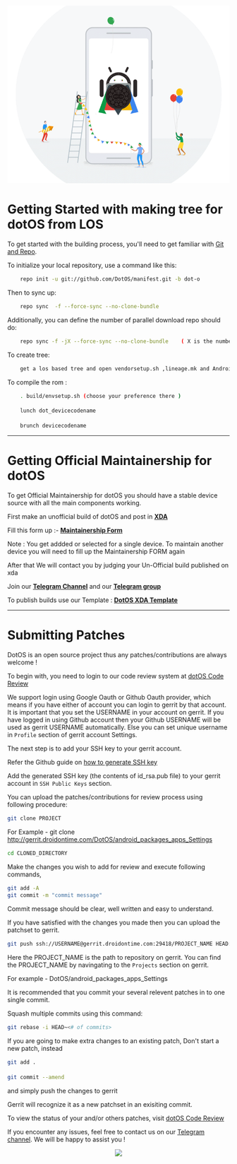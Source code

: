 <p align="center">
<img src="https://raw.githubusercontent.com/samgrande/XDA_Template/master/vendorart.png" > 

Getting Started with making tree for dotOS from LOS
==================================================
To get started with the building process, you'll need to get familiar with [Git and Repo](http://source.android.com/source/using-repo.html).

To initialize your local repository, use a command like this:

```bash
    repo init -u git://github.com/DotOS/manifest.git -b dot-o
```

Then to sync up:

```bash
    repo sync  -f --force-sync --no-clone-bundle
```

Additionally, you can define the number of parallel download repo should do:

```bash
	repo sync -f -jX --force-sync --no-clone-bundle    ( X is the number of parallel download repo should do choose depending on your cpu )
```

To create tree:

```bash
    get a los based tree and open vendorsetup.sh ,lineage.mk and AndroidProducts.mk (if there) and rename all "lineage" or "cm" with "dot"
```

To compile the rom :

```bash
	. build/envsetup.sh (choose your preference there )
	
	lunch dot_devicecodename
	
	brunch devicecodename
```
-----------------------------------------	
Getting Official Maintainership for dotOS
==========================================
To get Official Maintainership for dotOS you should have a stable device source with all the main components working.

First make an unofficial build of dotOS and post in [**XDA**](xda-developers.com) 

Fill this form up :- [**Maintainership Form**](https://docs.google.com/forms/d/e/1FAIpQLSdbeHxHxOedRxUM9tHBAv4kXiDFoJ99lUp0MxniFAo7eOrYbA/viewform) 

Note : You get addded or selected for a single device. To maintain another device you will need to fill up the Maintainership FORM again

After that We will contact you by judging your Un-Official build published on xda



Join our [**Telegram Channel**](https://t.me/dotOSchannel) and our  [**Telegram group**](https://t.me/dotos)

To publish builds use our Template : [**DotOS XDA Template**](https://github.com/DotOS/XDA_Template-changelogs)

----------------------------

Submitting Patches
==================
DotOS is an open source project thus any patches/contributions are always welcome !

To begin with, you need to login to our code review system at [dotOS Code Review](https://gerrit.droidontime.com)

We support login using Google Oauth or Github Oauth provider, which means if you have either of account you can login to gerrit by that account.
It is important that you set the USERNAME in your account on gerrit. If you have logged in using Github account then your Github USERNAME will be used as gerrit USERNAME automatically. Else you can set unique username in `Profile` section of gerrit account Settings.

The next step is to add your SSH key to your gerrit account.

Refer the Github guide on [how to generate SSH key](https://help.github.com/articles/generating-a-new-ssh-key-and-adding-it-to-the-ssh-agent/)

Add the generated SSH key (the contents of id_rsa.pub file) to your gerrit account in `SSH Public Keys` section.



You can upload the patches/contributions for review process using following procedure:

```bash
git clone PROJECT
```

For Example -  git clone http://gerrit.droidontime.com/DotOS/android_packages_apps_Settings

```bash
cd CLONED_DIRECTORY
```

Make the changes you wish to add for review and execute following commands,

```bash
git add -A
git commit -m "commit message"
```

Commit message should be clear, well written and easy to understand.

If you have satisfied with the changes you made then you can upload the patchset to gerrit.

```bash
git push ssh://USERNAME@gerrit.droidontime.com:29418/PROJECT_NAME HEAD:refs/for/dot-o
```

Here the PROJECT_NAME is the path to repository on gerrit. You can find the PROJECT_NAME by navingating to the `Projects` section on gerrit.

For example - DotOS/android_packages_apps_Settings

It is recommended that you commit your several relevent patches in to one single commit.

Squash multiple commits using this command:

```bash
git rebase -i HEAD~<# of commits>
```

If you are going to make extra changes to an existing patch, Don't start a new patch, instead

```bash
git add .

git commit --amend
```
and simply push the changes to gerrit

Gerrit will recognize it as a new patchset in an exisiting commit.

To view the status of your and/or others patches, visit [dotOS Code Review](https://gerrit.droidontime.com)

If you encounter any issues, feel free to contact us on our [Telegram channel](https://t.me/dotos). We will be happy to assist you !


<p align="center">
<img src="https://github.com/DotOS/manifest/blob/dot-n/dotlogo.png" > 

</p>

